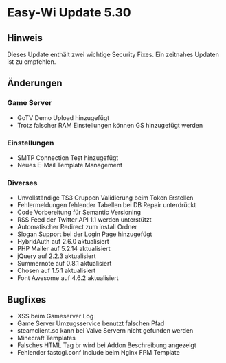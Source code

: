 # Easy-Wi Update 5.30

## Hinweis

Dieses Update enthält zwei wichtige Security Fixes. Ein zeitnahes Updaten ist zu empfehlen.

## Änderungen

### Game Server

- GoTV Demo Upload hinzugefügt
- Trotz falscher RAM Einstellungen können GS hinzugefügt werden

### Einstellungen

- SMTP Connection Test hinzugefügt
- Neues E-Mail Template Management

### Diverses

- Unvollständige TS3 Gruppen Validierung beim Token Erstellen
- Fehlermeldungen fehlender Tabellen bei DB Repair unterdrückt
- Code Vorbereitung für Semantic Versioning
- RSS Feed der Twitter API 1.1 werden unterstützt
- Automatischer Redirect zum install Ordner
- Slogan Support bei der Login Page hinzugefügt
- HybridAuth auf 2.6.0 aktualisiert
- PHP Mailer auf 5.2.14 aktualisiert
- jQuery auf 2.2.3 aktualisiert
- Summernote auf 0.8.1 aktualisiert
- Chosen auf 1.5.1 aktualisiert
- Font Awesome auf 4.6.2 aktualisiert

## Bugfixes

- XSS beim Gameserver Log
- Game Server Umzugsservice benutzt falschen Pfad
- steamclient.so kann bei Valve Servern nicht gefunden werden
- Minecraft Templates
- Falsches HTML Tag br wird bei Addon Beschreibung angezeigt
- Fehlender fastcgi.conf Include beim Nginx FPM Template
